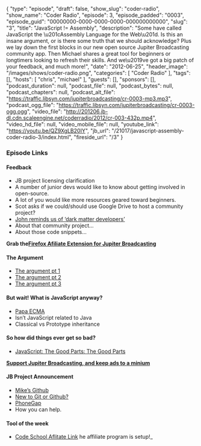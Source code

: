{
  "type": "episode",
  "draft": false,
  "show_slug": "coder-radio",
  "show_name": "Coder Radio",
  "episode": 3,
  "episode_padded": "0003",
  "episode_guid": "00000000-0000-0000-0000-000000000000",
  "slug": "3",
  "title": "JavaScript != Assembly",
  "description": "Some have called JavaScript the \u201cAssembly Language for the Web\u201d. Is this an insane argument, or is there some truth that we should acknowledge? Plus we lay down the first blocks in our new open source Jupiter Broadcasting community app. Then Michael shares a great tool for beginners or longtimers looking to refresh their skills. And we\u2019ve got a big patch of your feedback, and much more!",
  "date": "2012-06-25",
  "header_image": "/images/shows/coder-radio.png",
  "categories": [
    "Coder Radio"
  ],
  "tags": [],
  "hosts": [
    "chris",
    "michael"
  ],
  "guests": [],
  "sponsors": [],
  "podcast_duration": null,
  "podcast_file": null,
  "podcast_bytes": null,
  "podcast_chapters": null,
  "podcast_alt_file": "https://traffic.libsyn.com/jupiterbroadcasting/cr-0003-mp3.mp3",
  "podcast_ogg_file": "https://traffic.libsyn.com/jupiterbroadcasting/cr-0003-ogg.ogg",
  "video_file": "http://201206.jb-dl.cdn.scaleengine.net/coderradio/2012/cr-003-432p.mp4",
  "video_hd_file": null,
  "video_mobile_file": null,
  "youtube_link": "https://youtu.be/QZ9XgLB20IY",
  "jb_url": "/21017/javascript-assembly-coder-radio-3/index.html",
  "fireside_url": "/3"
}


### Episode Links

#### Feedback

  * JB project licensing clarification
  * A number of junior devs would like to know about getting involved in open-source.
  * A lot of you would like more resources geared toward beginners.
  * Scot asks if we could/should use Google Drive to host a community project?
  * [John reminds us of ‘dark matter developers’](http://www.hanselman.com/blog/DarkMatterDevelopersTheUnseen99.aspx/index.html)
  * About that community project…
  * About those code snippets…

**Grab the[Firefox Afiliate Extension for Jupiter
Broadcasting](http://bit.ly/jbfirefox/index.html)**

#### The Argument

  * [The argument pt 1](http://www.hanselman.com/blog/JavaScriptIsAssemblyLanguageForTheWebSematicMarkupIsDeadCleanVsMachinecodedHTML.aspx/index.html)
  * [The argument pt 2](http://www.hanselman.com/blog/JavaScriptIsAssemblyLanguageForTheWebPart2MadnessOrJustInsanity.aspx/index.html)
  * [The argument pt 3](http://www.ragestorm.net/blogs/indexb2a4.html?p=63\\%22)

#### But wait! What is JavaScript anyway?

  * [Papa ECMA](http://en.wikipedia.org/wiki/ECMAScript/index.html)
  * Isn’t JavaScript related to Java
  * Classical vs Prototype inheritance

#### So how did things ever get so bad?

  * [JavaScript: The Good Parts: The Good Parts](https://www.amazon.com/dp/0596517742?SubscriptionId=0RGQ32M03RDWT5YF2K82&tag=thelinactsho-20&linkCode=xm2&camp=2025&creative=165953&creativeASIN=0596517742)

 **[Support Jupiter Broadcasting, and keep ads to a
minium](http://www.jupiterbroadcasting.com/support-us/index.html)**

#### JB Project Announcement

  * [Mike’s Github](https://github.com/dominickm/index.html)
  * [New to Git or Github?](https://help.github.com/articles/set-up-git/index.html)
  * [PhoneGap](http://phonegap.com/index.html)
  * How you can help.

#### Tool of the week

  * [Code School Aflitate Link](http://zfer.us/iln1s/index.html)  he affiliate program is setup!_


